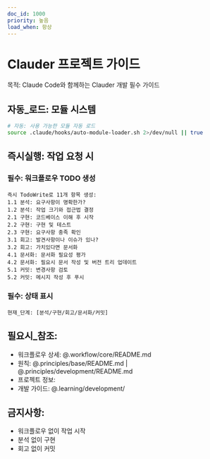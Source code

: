 ```yaml
---
doc_id: 1000
priority: 높음
load_when: 항상
---
```


# Clauder 프로젝트 가이드

목적: Claude Code와 함께하는 Clauder 개발 필수 가이드

## 자동_로드: 모듈 시스템
```bash
# 자동: 사용 가능한 모듈 자동 로드
source .claude/hooks/auto-module-loader.sh 2>/dev/null || true
```

## 즉시실행: 작업 요청 시

### 필수: 워크플로우 TODO 생성
```
즉시 TodoWrite로 11개 항목 생성:
1.1 분석: 요구사항이 명확한가?
1.2 분석: 작업 크기와 접근법 결정
2.1 구현: 코드베이스 이해 후 시작
2.2 구현: 구현 및 테스트
2.3 구현: 요구사항 충족 확인
3.1 회고: 발견사항이나 이슈가 있나?
3.2 회고: 가치있다면 문서화
4.1 문서화: 문서화 필요성 평가
4.2 문서화: 필요시 문서 작성 및 버전 트리 업데이트
5.1 커밋: 변경사항 검토
5.2 커밋: 메시지 작성 후 푸시
```

### 필수: 상태 표시
```
현재_단계: [분석/구현/회고/문서화/커밋]
```

## 필요시_참조:
- 워크플로우 상세: @.workflow/core/README.md
- 원칙: @.principles/base/README.md | @.principles/development/README.md
- 프로젝트 정보: 
- 개발 가이드: @.learning/development/

## 금지사항:
- 워크플로우 없이 작업 시작
- 분석 없이 구현
- 회고 없이 커밋